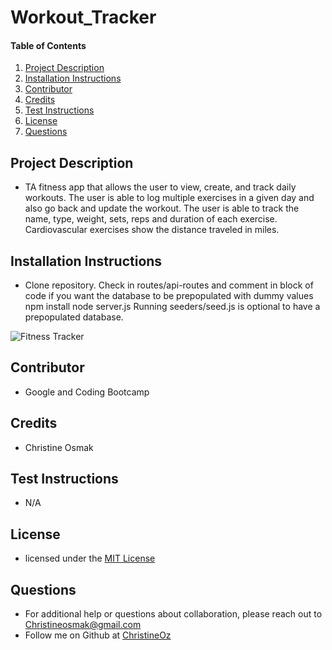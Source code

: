 # Workout_Tracker
    
#### Table of Contents
1. [Project Description](#project-description)
2. [Installation Instructions](#installation-instructions)
3. [Contributor](#contributor)
4. [Credits](#credits)
5. [Test Instructions](#test-instructions)
6. [License](#license)
7. [Questions](#questions)
## Project Description
* TA fitness app that allows the user to view, create, and track daily workouts. The user is able to log multiple exercises in a given day and also go back and update the workout. The user is able to track the name, type, weight, sets, reps and duration of each exercise. Cardiovascular exercises show the distance traveled in miles.
## Installation Instructions
* Clone repository.
Check in routes/api-routes and comment in block of code if you want the database to be prepopulated with dummy values
npm install
node server.js
Running seeders/seed.js is optional to have a prepopulated database.

![Fitness Tracker](https://user-images.githubusercontent.com/77952267/126256174-1eba4ea2-8957-4cbc-9692-6c26001db090.gif)


## Contributor 
* Google and Coding Bootcamp
## Credits
* Christine Osmak
## Test Instructions
* N/A
## License
* licensed under the [MIT License](LICENSE.txt)
## Questions
* For additional help or questions about collaboration, please reach out to Christineosmak@gmail.com
* Follow me on Github at [ChristineOz](http://github.com/ChristineOz)
